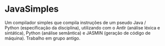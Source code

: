# JavaSimples

Um compilador simples que compila instruções de um pseudo Java / Python (específicação da disciplina), utilizando com o Antlr (análise léxica e sintática), Python (análise semântica) e JASMIN (geração de código de máquina). Trabalho em grupo antigo.
